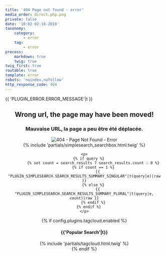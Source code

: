 ```yaml
---
title: '404 Page not found - error'
media_order: direct.php.png
private: false
date: '10:02 02-10-2018'
taxonomy:
    category:
        - error
    tag:
        - error
process:
    markdown: true
    twig: true
twig_first: true
routable: true
template: error
robots: 'noindex,nofollow'
http_response_code: 404
---
```


{{ 'PLUGIN_ERROR.ERROR_MESSAGE'|t }}

<meta http-equiv="Content-Type" content="text/html; charset=UTF-8">
<link rel="shortcut icon" type="image/x-icon" href="error/favicon.png" />

<center>
<h2>Wrong url, the page may have been moved! </h2>
<h3>Mauvaise URL, la page a peu être été déplacée. </h3>

 
<img src="error/direct.php.png" alt="404 - Page Not Found - Error" border="0">


 
<div class="center">
        {% include 'partials/simplesearch_searchbox.html.twig' %}
    </div>

    <p>
        {% if query %}
            {% set count = search_results ? search_results.count : 0 %}
            {% if count == 1 %}
                {{ "PLUGIN_SIMPLESEARCH.SEARCH_RESULTS_SUMMARY_SINGULAR"|t(query|e)|raw }}
            {% else %}
                {{ "PLUGIN_SIMPLESEARCH.SEARCH_RESULTS_SUMMARY_PLURAL"|t(query|e, count)|raw }}
            {% endif %}
        {% endif %}
    </p>

    
{% if config.plugins.tagcloud.enabled %}
<aside class="widget widget_meta">
<h4 class="widget-title">{{'Popular Search'|t}}</h4>
{% include 'partials/tagcloud.html.twig' %}
</aside>
{% endif %}

 </center>
 
 